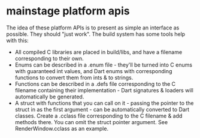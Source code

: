 # mainstage platform apis

The idea of these platform APIs is to present as simple an interface as possible. They should "just work". The build system has some tools help with this:
- All compiled C libraries are placed in build/libs, and have a filename corresponding to their own.
- Enums can be described in a .enum file - they'll be turned into C enums with guaranteed int values, and Dart enums with corresponding functions to convert them from ints & to strings.
- Functions can be described in a .defs file corresponding to the C filename containing their implementation - Dart signatures & loaders will automatically be generated.
- A struct with functions that you can call on it - passing the pointer to the struct in as the first argument - can be automatically converted to Dart classes. Create a .cclass file corresponding to the C filename & add methods there. You can omit the struct pointer argument. See RenderWindow.cclass as an example.